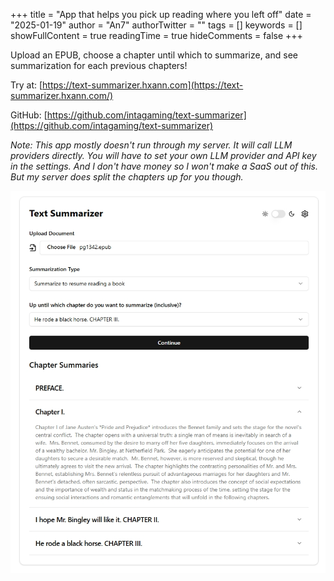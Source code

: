+++
title = "App that helps you pick up reading where you left off"
date = "2025-01-19"
author = "An7"
authorTwitter = ""
tags = []
keywords = []
showFullContent = true
readingTime = true
hideComments = false
+++

Upload an EPUB, choose a chapter until which to summarize, and see summarization
for each previous chapters!

Try at: [https://text-summarizer.hxann.com](https://text-summarizer.hxann.com/)

GitHub: [https://github.com/intagaming/text-summarizer](https://github.com/intagaming/text-summarizer)

_Note: This app mostly doesn't run through my server. It will call LLM providers
directly. You will have to set your own LLM provider and API key in the
settings. And I don't have money so I won't make a SaaS out of this. But my
server does split the chapters up for you though._

![Text Summarizer summarizing Pride and Prejudice](text-summarizer.png)
